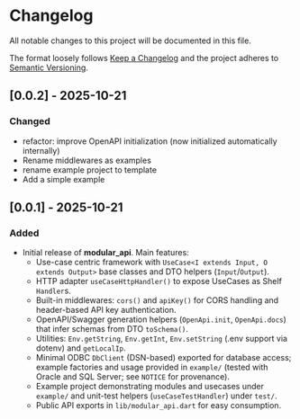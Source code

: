 # Changelog

All notable changes to this project will be documented in this file.

The format loosely follows [Keep a Changelog](https://keepachangelog.com/)
and the project adheres to [Semantic Versioning](https://semver.org/).

## [0.0.2] - 2025-10-21
### Changed
- refactor: improve OpenAPI initialization (now initialized automatically internally)
- Rename middlewares as examples
- rename example project to template
- Add a simple example

## [0.0.1] - 2025-10-21
### Added
- Initial release of **modular_api**. Main features:
  - Use-case centric framework with `UseCase<I extends Input, O extends Output>` base classes and DTO helpers (`Input`/`Output`).
  - HTTP adapter `useCaseHttpHandler()` to expose UseCases as Shelf `Handler`s.
  - Built-in middlewares: `cors()` and `apiKey()` for CORS handling and header-based API key authentication.
  - OpenAPI/Swagger generation helpers (`OpenApi.init`, `OpenApi.docs`) that infer schemas from DTO `toSchema()`.
  - Utilities: `Env.getString`, `Env.getInt`, `Env.setString` (.env support via dotenv) and `getLocalIp`.
  - Minimal ODBC `DbClient` (DSN-based) exported for database access; example factories and usage provided in `example/` (tested with Oracle and SQL Server; see `NOTICE` for provenance).
  - Example project demonstrating modules and usecases under `example/` and unit-test helpers (`useCaseTestHandler`) under `test/`.
  - Public API exports in `lib/modular_api.dart` for easy consumption.

